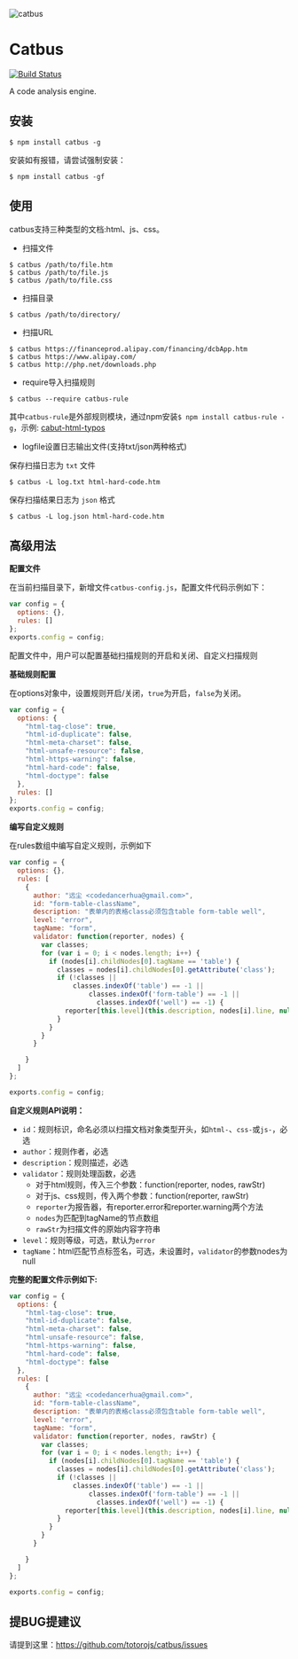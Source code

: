 ![catbus](https://f.cloud.github.com/assets/1229684/833986/8b8fe03a-f2b1-11e2-8948-0d0fc0d6a2b9.jpg)

# Catbus

[![Build Status](https://travis-ci.org/totorojs/catbus.png?branch=master)](https://travis-ci.org/totorojs/catbus)

A code analysis engine.

## 安装
```
$ npm install catbus -g
```
安装如有报错，请尝试强制安装：
```
$ npm install catbus -gf
```

## 使用
catbus支持三种类型的文档:html、js、css。
- 扫描文件
```
$ catbus /path/to/file.htm
$ catbus /path/to/file.js
$ catbus /path/to/file.css
```

- 扫描目录
```
$ catbus /path/to/directory/
```

- 扫描URL
```
$ catbus https://financeprod.alipay.com/financing/dcbApp.htm
$ catbus https://www.alipay.com/
$ catbus http://php.net/downloads.php
```

- require导入扫描规则

```
$ catbus --require catbus-rule
```

其中`catbus-rule`是外部规则模块，通过npm安装`$ npm install catbus-rule -g`，示例: [cabut-html-typos](https://github.com/noahlu/catbus-html-typos)

- logfile设置日志输出文件(支持txt/json两种格式)

保存扫描日志为 `txt` 文件

```
$ catbus -L log.txt html-hard-code.htm 
```

保存扫描结果日志为 `json` 格式

```
$ catbus -L log.json html-hard-code.htm 
```

## 高级用法

**配置文件**

在当前扫描目录下，新增文件`catbus-config.js`，配置文件代码示例如下：

```javascript
var config = {
  options: {},
  rules: []
};
exports.config = config;

```

配置文件中，用户可以配置基础扫描规则的开启和关闭、自定义扫描规则


**基础规则配置**

在options对象中，设置规则开启/关闭，`true`为开启，`false`为关闭。

```javascript
var config = {
  options: {
    "html-tag-close": true, 
    "html-id-duplicate": false, 
    "html-meta-charset": false, 
    "html-unsafe-resource": false, 
    "html-https-warning": false, 
    "html-hard-code": false, 
    "html-doctype": false
  },
  rules: []
};
exports.config = config;
```

**编写自定义规则**

在rules数组中编写自定义规则，示例如下

```javascript
var config = {
  options: {},
  rules: [
    {
      author: "远尘 <codedancerhua@gmail.com>",
      id: "form-table-className",
      description: "表单内的表格class必须包含table form-table well",
      level: "error",
      tagName: "form",
      validator: function(reporter, nodes) {
        var classes;
        for (var i = 0; i < nodes.length; i++) {
          if (nodes[i].childNodes[0].tagName == 'table') {
            classes = nodes[i].childNodes[0].getAttribute('class');
            if (!classes ||
                classes.indexOf('table') == -1 || 
                    classes.indexOf('form-table') == -1 ||
                      classes.indexOf('well') == -1) {
              reporter[this.level](this.description, nodes[i].line, null, this)
            }
          }
        }
      }

    }
  ]
};

exports.config = config;
```

**自定义规则API说明：**
- `id`：规则标识，命名必须以扫描文档对象类型开头，如`html-`、`css-`或`js-`，必选
- `author`：规则作者，必选
- `description`：规则描述，必选
- `validator`：规则处理函数，必选
    - 对于html规则，传入三个参数：function(reporter, nodes, rawStr)
    - 对于js、css规则，传入两个参数：function(reporter, rawStr)
    - `reporter`为报告器，有reporter.error和reporter.warning两个方法
    - `nodes`为匹配到tagName的节点数组
    - `rawStr`为扫描文件的原始内容字符串
- `level`：规则等级，可选，默认为`error`
- `tagName`：html匹配节点标签名，可选，未设置时，`validator`的参数nodes为null


**完整的配置文件示例如下:**

```javascript
var config = {
  options: {
    "html-tag-close": true, 
    "html-id-duplicate": false, 
    "html-meta-charset": false, 
    "html-unsafe-resource": false, 
    "html-https-warning": false, 
    "html-hard-code": false, 
    "html-doctype": false
  },
  rules: [
    {
      author: "远尘 <codedancerhua@gmail.com>",
      id: "form-table-className",
      description: "表单内的表格class必须包含table form-table well",
      level: "error",
      tagName: "form",
      validator: function(reporter, nodes, rawStr) {
        var classes;
        for (var i = 0; i < nodes.length; i++) {
          if (nodes[i].childNodes[0].tagName == 'table') {
            classes = nodes[i].childNodes[0].getAttribute('class');
            if (!classes ||
                classes.indexOf('table') == -1 || 
                    classes.indexOf('form-table') == -1 ||
                      classes.indexOf('well') == -1) {
              reporter[this.level](this.description, nodes[i].line, null, this)
            }
          }
        }
      }

    }
  ]
};

exports.config = config;
```

## 提BUG提建议
请提到这里：https://github.com/totorojs/catbus/issues
